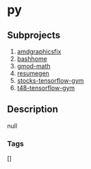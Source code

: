 # py

## Subprojects 
1. [amdgraphicsfix](https://github.com/shroysha/amdgraphicsfix)
1. [bashhome](https://github.com/shroysha/bashhome)
1. [gmod-math](https://github.com/shroysha/gmod-math)
1. [resumegen](https://github.com/shroysha/resumegen)
1. [stocks-tensorflow-gym](https://github.com/shroysha/stocks-tensorflow-gym)
1. [t48-tensorflow-gym](https://github.com/shroysha/t48-tensorflow-gym)

## Description
null

### Tags
[]
